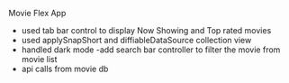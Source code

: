 Movie Flex App
- used tab bar control to display Now Showing and Top rated movies
- used applySnapShort and diffiableDataSource collection view
- handled dark mode
-add search bar controller to filter the movie from movie list
- api calls from movie db

